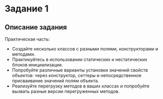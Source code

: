 # Задание 1
## Описание задания
Практическая часть:
- Создайте несколько классов с разными полями, конструкторами и методами.
- Практикуйтесь в использовании статических и нестатических блоков инициализации.
- Попробуйте различные варианты установки значений свойств объектов: через конструктор, сеттеры и непосредственное присваивание значений полям объекта.
- Реализуйте перегрузку методов в ваших классах и попробуйте вызвать разные версии перегруженных методов.
